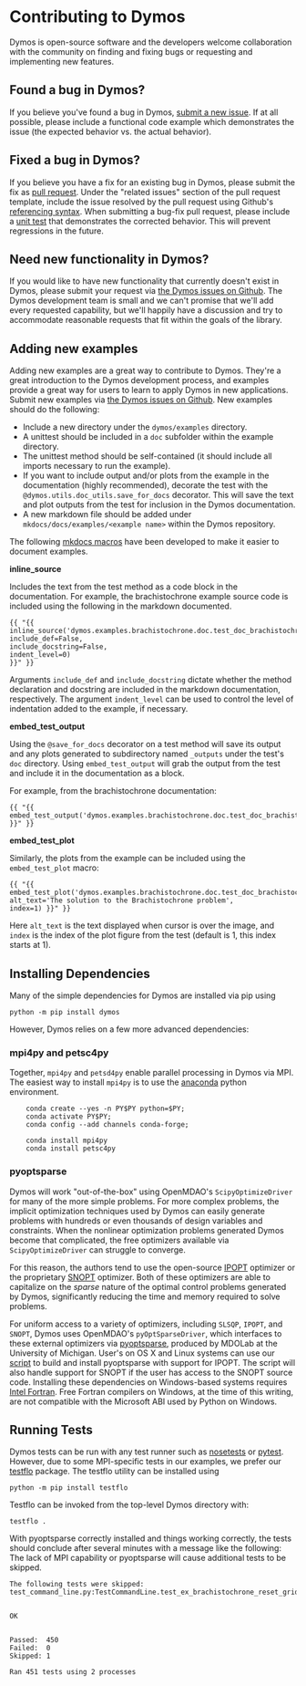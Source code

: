 # Contributing to Dymos

Dymos is open-source software and the developers welcome collaboration with the community on finding and fixing bugs or requesting and implementing new features.

## Found a bug in Dymos?

If you believe you've found a bug in Dymos, [submit a new issue](https://github.com/OpenMDAO/dymos/issues).
If at all possible, please include a functional code example which demonstrates the issue (the expected behavior vs. the actual behavior).

## Fixed a bug in Dymos?

If you believe you have a fix for an existing bug in Dymos, please submit the fix as [pull request](https://github.com/OpenMDAO/dymos/pulls).
Under the "related issues" section of the pull request template, include the issue resolved by the pull request using Github's [referencing syntax](https://help.github.com/en/github/managing-your-work-on-github/linking-a-pull-request-to-an-issue).
When submitting a bug-fix pull request, please include a [unit test](https://docs.python.org/2/library/unittest.html) that demonstrates the corrected behavior.
This will prevent regressions in the future.

## Need new functionality in Dymos?

If you would like to have new functionality that currently doesn't exist in Dymos, please submit your request via [the Dymos issues on Github](https://github.com/OpenMDAO/dymos/issues).
The Dymos development team is small and we can't promise that we'll add every requested capability, but we'll happily have a discussion and try to accommodate reasonable requests that fit within the goals of the library.

## Adding new examples

Adding new examples are a great way to contribute to Dymos.
They're a great introduction to the Dymos development process, and examples provide a great way for users to learn to apply Dymos in new applications.
Submit new examples via [the Dymos issues on Github](https://github.com/OpenMDAO/dymos/issues).
New examples should do the following:

- Include a new directory under the `dymos/examples` directory.
- A unittest should be included in a `doc` subfolder within the example directory.
- The unittest method should be self-contained (it should include all imports necessary to run the example).
- If you want to include output and/or plots from the example in the documentation (highly recommended), decorate the test with the `@dymos.utils.doc_utils.save_for_docs` decorator.  This will save the text and plot outputs from the test for inclusion in the Dymos documentation.
- A new markdown file should be added under `mkdocs/docs/examples/<example name>` within the Dymos repository.

The following [mkdocs macros](https://mkdocs-macros-plugin.readthedocs.io/en/latest/) have been developed to make it easier to document examples.

**inline_source**

Includes the text from the test method as a code block in the documentation.  For example, the brachistochrone example source code is included using the
following in the markdown documented.

```text
{{ "{{ inline_source('dymos.examples.brachistochrone.doc.test_doc_brachistochrone.TestBrachistochrone.test_brachistochrone',
include_def=False,
include_docstring=False,
indent_level=0)
}}" }}
```

Arguments `include_def` and `include_docstring` dictate whether the method declaration and docstring are included in the markdown documentation, respectively.
The argument `indent_level` can be used to control the level of indentation added to the example, if necessary.

**embed_test_output**

Using the `@save_for_docs` decorator on a test method will save its output and any plots generated to subdirectory named `_outputs` under the test's `doc` directory.
Using `embed_test_output` will grab the output from the test and include it in the documentation as a block.

For example, from the brachistochrone documentation:

```text
{{ "{{ embed_test_output('dymos.examples.brachistochrone.doc.test_doc_brachistochrone.TestBrachistochrone.test_brachistochrone') }}" }}
```

**embed_test_plot**

Similarly, the plots from the example can be included using the `embed_test_plot` macro:

```text
{{ "{{ embed_test_plot('dymos.examples.brachistochrone.doc.test_doc_brachistochrone.TestBrachistochrone.test_brachistochrone',
alt_text='The solution to the Brachistochrone problem',
index=1) }}" }}
```

Here `alt_text` is the text displayed when cursor is over the image, and `index` is the index of the plot figure from the test (default is 1, this index starts at 1).

## Installing Dependencies

Many of the simple dependencies for Dymos are installed via pip using

```
python -m pip install dymos
```

However, Dymos relies on a few more advanced dependencies:

### mpi4py and petsc4py

Together, `mpi4py` and `petsd4py` enable parallel processing in Dymos via MPI.
The easiest way to install `mpi4py` is to use the [anaconda](https://www.anaconda.com/products/individual) python environment.

```
    conda create --yes -n PY$PY python=$PY;
    conda activate PY$PY;
    conda config --add channels conda-forge;

    conda install mpi4py
    conda install petsc4py
```

### pyoptsparse

Dymos will work "out-of-the-box" using OpenMDAO's `ScipyOptimizeDriver` for many of the more simple problems.
For more complex problems, the implicit optimization techniques used by Dymos can easily generate problems with hundreds or even thousands of design variables and constraints.
When the nonlinear optimization problems generated Dymos become that complicated, the free optimizers available via `ScipyOptimizeDriver` can struggle to converge.

For this reason, the authors tend to use the open-source [IPOPT](https://coin-or.github.io/Ipopt/) optimizer or the proprietary [SNOPT](https://ccom.ucsd.edu/~optimizers/solvers/snopt/) optimizer.
Both of these optimizers are able to capitalize on the _sparse_ nature of the optimal control problems generated by Dymos, significantly reducing the time and memory required to solve problems.

For uniform access to a variety of optimizers, including `SLSQP`, `IPOPT`, and `SNOPT`, Dymos uses OpenMDAO's `pyOptSparseDriver`, which interfaces to these external optimizers via [pyoptsparse](https://github.com/mdolab/pyoptsparse), produced by MDOLab at the University of Michigan.
User's on OS X and Linux systems can use our [script](https://github.com/OpenMDAO/build_pyoptsparse) to build and install pyoptsparse with support for IPOPT.
The script will also handle support for SNOPT if the user has access to the SNOPT source code.
Installing these dependencies on Windows-based systems requires [Intel Fortran](https://software.intel.com/content/www/us/en/develop/tools/oneapi/components/fortran-compiler.html).
Free Fortran compilers on Windows, at the time of this writing, are not compatible with the Microsoft ABI used by Python on Windows.

## Running Tests

Dymos tests can be run with any test runner such as [nosetests](https://nose.readthedocs.io/en/latest/) or [pytest](https://docs.pytest.org/en/stable/).
However, due to some MPI-specific tests in our examples, we prefer our [testflo](https://github.com/OpenMDAO/testflo) package.
The testflo utility can be installed using

```
python -m pip install testflo
```

Testflo can be invoked from the top-level Dymos directory with:

```
testflo .
```

With pyoptsparse correctly installed and things working correctly, the tests should conclude after several minutes with a message like the following:
The lack of MPI capability or pyoptsparse will cause additional tests to be skipped.

```
The following tests were skipped:
test_command_line.py:TestCommandLine.test_ex_brachistochrone_reset_grid


OK


Passed:  450
Failed:  0
Skipped: 1

Ran 451 tests using 2 processes
```

